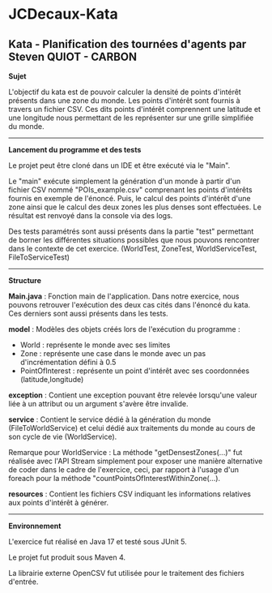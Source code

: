 # JCDecaux-Kata
Kata - Planification des tournées d'agents
par Steven QUIOT - CARBON
-------------------------------------------
<b>Sujet</b>

L'objectif du kata est de pouvoir calculer la densité de points d'intérêt présents dans une zone du monde. Les points d'intérêt sont fournis à travers un fichier CSV. Ces dits points d'intérêt comprennent une latitude et une longitude nous permettant de les représenter sur une grille simplifiée du monde.

-------------------------------------------
<b>Lancement du programme et des tests</b>

Le projet peut être cloné dans un IDE et être exécuté via le "Main".

Le "main" exécute simplement la génération d'un monde à partir d'un fichier CSV nommé "POIs_example.csv" comprenant les points d'intérêts fournis en exemple de l'énoncé. Puis, le calcul des points d'intérêt d'une zone ainsi que le calcul des deux zones les plus denses sont effectuées. Le résultat est renvoyé dans la console via des logs.

Des tests paramétrés sont aussi présents dans la partie "test" permettant de borner les différentes situations possibles que nous pouvons rencontrer dans le contexte de cet exercice. (WorldTest, ZoneTest, WorldServiceTest, FileToServiceTest)

-------------------------------------------
<b>Structure</b>

<b>Main.java</b> : Fonction main de l'application. Dans notre exercice, nous pouvons retrouver l'exécution des deux cas cités dans l'énoncé du kata. Ces derniers sont aussi présents dans les tests.
    
<b>model</b> : Modèles des objets créés lors de l'exécution du programme : 
  - World : représente le monde avec ses limites 
  - Zone : représente une case dans le monde avec un pas d'incrémentation défini à 0.5
  - PointOfInterest : représente un point d'intérêt avec ses coordonnées (latitude,longitude)
    
<b>exception</b> : Contient une exception pouvant être relevée lorsqu'une valeur liée à un attribut ou un argument s'avère être invalide.
    
<b>service</b> : Contient le service dédié à la génération du monde (FileToWorldService) et celui dédié aux traitements du monde au cours de son cycle de vie (WorldService).

Remarque pour WorldService : La méthode "getDensestZones(...)" fut réalisée avec l'API Stream simplement pour exposer une manière alternative de coder dans le cadre de l'exercice, ceci, par rapport à l'usage d'un foreach pour la méthode "countPointsOfInterestWithinZone(...). 
  
<b>resources</b> : Contient les fichiers CSV indiquant les informations relatives aux points d'intérêt à générer.
    
-------------------------------------------
 <b>Environnement</b>
  
L'exercice fut réalisé en Java 17 et testé sous JUnit 5.
  
Le projet fut produit sous Maven 4.
  
La librairie externe OpenCSV fut utilisée pour le traitement des fichiers d'entrée.


